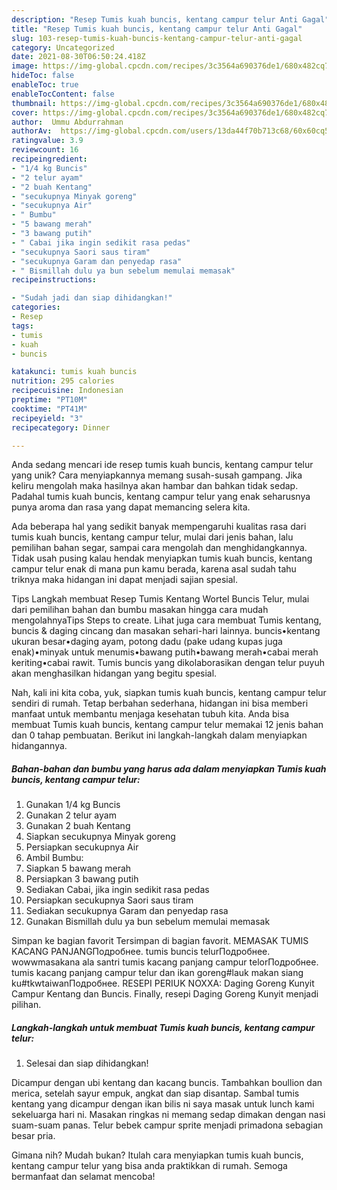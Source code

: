 ```yaml
---
description: "Resep Tumis kuah buncis, kentang campur telur Anti Gagal"
title: "Resep Tumis kuah buncis, kentang campur telur Anti Gagal"
slug: 103-resep-tumis-kuah-buncis-kentang-campur-telur-anti-gagal
category: Uncategorized
date: 2021-08-30T06:50:24.418Z
image: https://img-global.cpcdn.com/recipes/3c3564a690376de1/680x482cq70/tumis-kuah-buncis-kentang-campur-telur-foto-resep-utama.jpg
hideToc: false
enableToc: true
enableTocContent: false
thumbnail: https://img-global.cpcdn.com/recipes/3c3564a690376de1/680x482cq70/tumis-kuah-buncis-kentang-campur-telur-foto-resep-utama.jpg
cover: https://img-global.cpcdn.com/recipes/3c3564a690376de1/680x482cq70/tumis-kuah-buncis-kentang-campur-telur-foto-resep-utama.jpg
author:  Ummu Abdurrahman
authorAv:  https://img-global.cpcdn.com/users/13da44f70b713c68/60x60cq50/avatar.jpg
ratingvalue: 3.9
reviewcount: 16
recipeingredient:
- "1/4 kg Buncis"
- "2 telur ayam"
- "2 buah Kentang"
- "secukupnya Minyak goreng"
- "secukupnya Air"
- " Bumbu"
- "5 bawang merah"
- "3 bawang putih"
- " Cabai jika ingin sedikit rasa pedas"
- "secukupnya Saori saus tiram"
- "secukupnya Garam dan penyedap rasa"
- " Bismillah dulu ya bun sebelum memulai memasak"
recipeinstructions:

- "Sudah jadi dan siap dihidangkan!"
categories:
- Resep
tags:
- tumis
- kuah
- buncis

katakunci: tumis kuah buncis 
nutrition: 295 calories
recipecuisine: Indonesian
preptime: "PT10M"
cooktime: "PT41M"
recipeyield: "3"
recipecategory: Dinner

---
```



Anda sedang mencari ide resep tumis kuah buncis, kentang campur telur yang unik? Cara menyiapkannya memang susah-susah gampang. Jika keliru mengolah maka hasilnya akan hambar dan bahkan tidak sedap. Padahal tumis kuah buncis, kentang campur telur yang enak seharusnya punya aroma dan rasa yang dapat memancing selera kita.


Ada beberapa hal yang sedikit banyak mempengaruhi kualitas rasa dari tumis kuah buncis, kentang campur telur, mulai dari jenis bahan, lalu pemilihan bahan segar, sampai cara mengolah dan menghidangkannya. Tidak usah pusing kalau hendak menyiapkan tumis kuah buncis, kentang campur telur enak di mana pun kamu berada, karena asal sudah tahu triknya maka hidangan ini dapat menjadi sajian spesial.

Tips Langkah membuat Resep Tumis Kentang Wortel Buncis Telur, mulai dari pemilihan bahan dan bumbu masakan hingga cara mudah mengolahnyaTips Steps to create. Lihat juga cara membuat Tumis kentang, buncis &amp; daging cincang dan masakan sehari-hari lainnya. buncis•kentang ukuran besar•daging ayam, potong dadu (pake udang kupas juga enak)•minyak untuk menumis•bawang putih•bawang merah•cabai merah keriting•cabai rawit. Tumis buncis yang dikolaborasikan dengan telur puyuh akan menghasilkan hidangan yang begitu spesial.


Nah, kali ini kita coba, yuk, siapkan tumis kuah buncis, kentang campur telur sendiri di rumah. Tetap berbahan sederhana, hidangan ini bisa memberi manfaat untuk membantu menjaga kesehatan tubuh kita. Anda bisa membuat Tumis kuah buncis, kentang campur telur memakai 12 jenis bahan dan 0 tahap pembuatan. Berikut ini langkah-langkah dalam menyiapkan hidangannya.

<!--inarticleads1-->

##### Bahan-bahan dan bumbu yang harus ada dalam menyiapkan Tumis kuah buncis, kentang campur telur:

1. Gunakan 1/4 kg Buncis
1. Gunakan 2 telur ayam
1. Gunakan 2 buah Kentang
1. Siapkan secukupnya Minyak goreng
1. Persiapkan secukupnya Air
1. Ambil  Bumbu:
1. Siapkan 5 bawang merah
1. Persiapkan 3 bawang putih
1. Sediakan  Cabai, jika ingin sedikit rasa pedas
1. Persiapkan secukupnya Saori saus tiram
1. Sediakan secukupnya Garam dan penyedap rasa
1. Gunakan  Bismillah dulu ya bun sebelum memulai memasak


Simpan ke bagian favorit Tersimpan di bagian favorit. MEMASAK TUMIS KACANG PANJANGПодробнее. tumis buncis telurПодробнее. wowwmasakana ala santri tumis kacang panjang campur telorПодробнее. tumis kacang panjang campur telur dan ikan goreng#lauk makan siang ku#tkwtaiwanПодробнее. RESEPI PERIUK NOXXA: Daging Goreng Kunyit Campur Kentang dan Buncis. Finally, resepi Daging Goreng Kunyit menjadi pilihan. 

<!--inarticleads2-->

##### Langkah-langkah untuk membuat Tumis kuah buncis, kentang campur telur:


1. Selesai dan siap dihidangkan!

Dicampur dengan ubi kentang dan kacang buncis. Tambahkan boullion dan merica, setelah sayur empuk, angkat dan siap disantap. Sambal tumis kentang yang dicampur dengan ikan bilis ni saya masak untuk lunch kami sekeluarga hari ni. Masakan ringkas ni memang sedap dimakan dengan nasi suam-suam panas. Telur bebek campur sprite menjadi primadona sebagian besar pria. 

Gimana nih? Mudah bukan? Itulah cara menyiapkan tumis kuah buncis, kentang campur telur yang bisa anda praktikkan di rumah. Semoga bermanfaat dan selamat mencoba!
